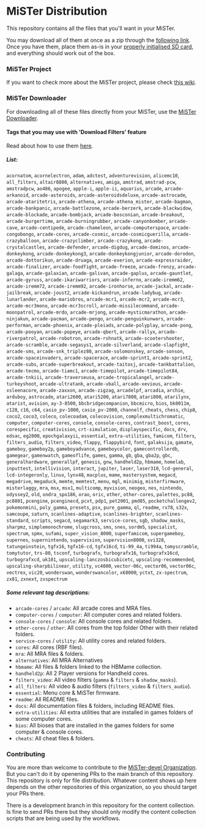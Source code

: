 # MiSTer Distribution

This repository contains all the files that you'll want in your MiSTer.

You may download all of them at once as a zip through the [following link](https://github.com/MiSTer-devel/Distribution_MiSTer/archive/refs/heads/main.zip). Once you have them, place them as-is in your [properly initialised SD card](https://github.com/MiSTer-devel/mr-fusion), and everything should work out of the box.

### MiSTer Project

If you want to check more about the MiSTer project, please check [this wiki](https://github.com/MiSTer-devel/Wiki_MiSTer/wiki).

### MiSTer Downloader

For downloading all of these files directly from your MiSTer, use the [MiSTer Downloader](https://github.com/MiSTer-devel/Downloader_MiSTer).

#### Tags that you may use with 'Download Filters' feature

Read about how to use them [here](https://github.com/MiSTer-devel/Downloader_MiSTer/blob/main/docs/download-filters.md).

##### List:

`acornatom`, `acornelectron`, `adam`, `adctest`, `adventurevision`, `alicemc10`, `all_filters`, `altair8800`, `alternatives`, `amiga`, `amstrad`, `amstrad-pcw`, `amstradpcw`, `ao486`, `apogee`, `apple-i`, `apple-ii`, `aquarius`, `arcade`, `arcade-arkanoid`, `arcade-asteroids`, `arcade-asteroidsdeluxe`, `arcade-astrocade`, `arcade-ataritetris`, `arcade-athena`, `arcade-athena_mister`, `arcade-bagman`, `arcade-bankpanic`, `arcade-battlezone`, `arcade-berzerk`, `arcade-blackwidow`, `arcade-blockade`, `arcade-bombjack`, `arcade-bosconian`, `arcade-breakout`, `arcade-burgertime`, `arcade-burningrubber`, `arcade-canyonbomber`, `arcade-cave`, `arcade-centipede`, `arcade-chameleon`, `arcade-computerspace`, `arcade-congobongo`, `arcade-cores`, `arcade-cosmic`, `arcade-cosmicguerilla`, `arcade-crazyballoon`, `arcade-crazyclimber`, `arcade-crazykong`, `arcade-crystalcastles`, `arcade-defender`, `arcade-digdug`, `arcade-dominos`, `arcade-donkeykong`, `arcade-donkeykong3`, `arcade-donkeykongjunior`, `arcade-dorodon`, `arcade-dottorikun`, `arcade-druaga`, `arcade-exerion`, `arcade-expressraider`, `arcade-finalizer`, `arcade-foodfight`, `arcade-freeze`, `arcade-frenzy`, `arcade-galaga`, `arcade-galaxian`, `arcade-galivan`, `arcade-gaplus`, `arcade-gauntlet`, `arcade-gyruss`, `arcade-ikariwarriors`, `arcade-inferno`, `arcade-iremm62`, `arcade-iremm72`, `arcade-iremm92`, `arcade-ironhorse`, `arcade-jackal`, `arcade-jailbreak`, `arcade-joust2`, `arcade-kickandrun`, `arcade-ladybug`, `arcade-lunarlander`, `arcade-mariobros`, `arcade-mcr1`, `arcade-mcr2`, `arcade-mcr3`, `arcade-mcr3mono`, `arcade-mcr3scroll`, `arcade-missilecommand`, `arcade-moonpatrol`, `arcade-mrdo`, `arcade-mrjong`, `arcade-mysticmarathon`, `arcade-ninjakun`, `arcade-pacman`, `arcade-pengo`, `arcade-penguinkunwars`, `arcade-performan`, `arcade-phoenix`, `arcade-pleiads`, `arcade-polyplay`, `arcade-pong`, `arcade-pooyan`, `arcade-popeye`, `arcade-qbert`, `arcade-rallyx`, `arcade-riverpatrol`, `arcade-robotron`, `arcade-rshnatk`, `arcade-scootershooter`, `arcade-scramble`, `arcade-segasys1`, `arcade-silverland`, `arcade-slapfight`, `arcade-sms`, `arcade-snk_triplez80`, `arcade-solomonskey`, `arcade-sonson`, `arcade-spaceinvaders`, `arcade-spacerace`, `arcade-sprint1`, `arcade-sprint2`, `arcade-subs`, `arcade-superbreakout`, `arcade-taitosj`, `arcade-tankbattalion`, `arcade-tecmo`, `arcade-tiamc1`, `arcade-timepilot`, `arcade-timepilot84`, `arcade-tnkiii`, `arcade-traverseusa`, `arcade-tropicalangel`, `arcade-turkeyshoot`, `arcade-ultratank`, `arcade-vball`, `arcade-xevious`, `arcade-xsleenacore`, `arcade-zaxxon`, `arcade-zigzag`, `arcadelpf`, `arcadia`, `archie`, `arduboy`, `astrocade`, `atari2600`, `atari5200`, `atari7800`, `atari800`, `atarilynx`, `atarist`, `avision`, `ay-3-8500`, `bbcbridgecompanion`, `bbcmicro`, `bios`, `bk0011m`, `c128`, `c16`, `c64`, `casio_pv-1000`, `casio_pv-2000`, `channelf`, `cheats`, `chess`, `chip8`, `coco2`, `coco3`, `coleco`, `colecoadam`, `colecovision`, `complexmultichromatic`, `computer`, `computer-cores`, `console`, `console-cores`, `contrast_boost`, `cores`, `corespecific`, `creativision`, `crt-simulation`, `displayspecific`, `docs`, `drv`, `edsac`, `eg2000`, `epochgalaxyii`, `essential`, `extra-utilities`, `famicom`, `filters`, `filters_audio`, `filters_video`, `flappy`, `flappybird`, `font`, `galaksija`, `gamate`, `gameboy`, `gameboy2p`, `gameboyadvance`, `gameboycolor`, `gamecontrollerdb`, `gamegear`, `gamenwatch`, `gameoflife`, `games`, `gamma`, `gb`, `gba`, `gba2p`, `gbc`, `generalhardware`, `generallpf`, `genesis`, `gnw`, `handheld2p`, `hbmame`, `homelab`, `inputtest`, `intellivision`, `interact`, `jupiter`, `laser`, `laser310`, `lcd-general`, `lcd-integeronly`, `linux`, `lynx48`, `macplus`, `mame`, `mastersystem`, `megacd`, `megadrive`, `megaduck`, `memte`, `memtest`, `menu`, `mgl`, `minimig`, `misterfirmware`, `misterlaggy`, `mra`, `msx`, `msx1`, `multicomp`, `myvision`, `neogeo`, `nes`, `nintendo`, `odyssey2`, `old`, `ondra_spo186`, `orao`, `oric`, `other`, `other-cores`, `palettes`, `pc88`, `pc8801`, `pcengine`, `pcenginecd`, `pcxt`, `pdp1`, `pet2001`, `pmd85`, `pocketchallengev2`, `pokemonmini`, `poly_gamma`, `presets`, `psx`, `pure_gamma`, `ql`, `readme`, `rx78`, `s32x`, `samcoupe`, `saturn`, `scanlines-adaptive`, `scanlines-brighter`, `scanlines-standard`, `scripts`, `segacd`, `segamark3`, `service-cores`, `sgb`, `shadow_masks`, `sharpmz`, `simplemonochrome`, `slugcross`, `sms`, `snes`, `sordm5`, `specialist`, `spectrum`, `spmx`, `sufami`, `super_vision_8000`, `superfamicom`, `supergameboy`, `supernes`, `supernintendo`, `supervision`, `supervision8000`, `svi328`, `tatungeinstein`, `tgfx16`, `tgfx16-cd`, `tgfx16cd`, `ti-99_4a`, `ti994a`, `tomyscramble`, `tomytutor`, `trs-80`, `tsconf`, `turbografx`, `turbografx16`, `turbografx16cd`, `turbografxcd`, `uk101`, `upscaling-lanczosbicubicetc`, `upscaling-recommended`, `upscaling-sharpbilinear`, `utility`, `vc4000`, `vector-06c`, `vector06`, `vector06c`, `vectrex`, `vic20`, `wonderswan`, `wonderswancolor`, `x68000`, `yctxt`, `zx-spectrum`, `zx81`, `zxnext`, `zxspectrum`

##### Some relevant tag descriptions:

- `arcade-cores` / `arcade`: All arcade cores and MRA files.
- `computer-cores` / `computer`: All computer cores and related folders.
- `console-cores` / `console`: All console cores and related folders.
- `other-cores` / `other`: All cores from the top folder Other with their related folders.
- `service-cores` / `utility`: All utility cores and related folders.
- `cores`: All cores (RBF files).
- `mra`: All MRA files & folders.
- `alternatives`: All MRA Alternatives
- `hbmame`: All files & folders linked to the HBMame collection.
- `handheld2p`: All 2 Player versions for Handheld cores.
- `filters_video`: All video filters (`gamma` & `filters` & `shadow_masks`).
- `all_filters`: All video & audio filters (`filters_video` & `filters_audio`).
- `essential`: Menu core & MiSTer firmware.
- `readme`: All README files.
- `docs`: All documentation files & folders, including README files.
- `extra-utilities`: All extra utilities that are installed in games folders of some computer cores.
- `bios`: All bioses that are installed in the games folders for some computer & console cores.
- `cheats`: All cheat files & folders.

### Contributing

You are more than welcome to contribute to the [MiSTer-devel Organization](https://github.com/MiSTer-devel). But you can't do it by openening PRs to the main branch of this repository. This repository is only for file distribution. Whatever content shows up here depends on the other repositories of this organization, so you should target your PRs there.

There is a development branch in this repository for the content collection. Is fine to send PRs there but they should only modify the content collection scripts that are being used by the workflows.
